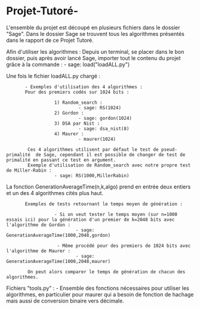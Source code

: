 # Projet-Tutoré-

L'ensemble du projet est découpé en plusieurs fichiers dans le dossier "Sage".
Dans le dossier Sage se trouvent tous les algorithmes présentés dans le rapport de ce Projet Tutoré.

Afin d'utiliser les algorithmes : 
Depuis un terminal, se placer dans le bon dossier, puis après avoir lancé Sage, importer tout le contenu du projet grâce à la commande : 
           - sage: load("loadALL.py") 

Une fois le fichier loadALL.py chargé : 

           - Exemples d'utilisation des 4 algorithmes : 
           Pour des premiers codés sur 1024 bits :
           
                      1) Random_search : 
                               - sage: RS(1024)
                      2) Gordon :
                               - sage: gordon(1024)
                      3) DSA par Nist :
                               - sage: dsa_nist(8)
                      4) Maurer :
                               - maurer(1024)
                               
            Ces 4 algorithmes utilisent par défaut le test de pseud-primalité  de Sage, cependant il est possible de changer de test de primalité en passant ce test en argument.
            Exemple d'utilisation de Random_search avec notre propre test de Miller-Rabin :
                      - sage: RS(1000,MillerRabin)

La fonction GenerationAverageTime(n,k,algo) prend en entrée deux entiers et un des 4 algorithmes cités plus haut.    

           Exemples de tests retournant le temps moyen de génération :
           
                      - Si on veut tester le temps moyen (sur n=1000 essais ici) pour la génération d'un premier de k=2048 bits avec l'algorithme de Gordon : 
                              - sage: GenerationAverageTime(1000,2048,gordon)
                              
                       - Même procédé pour des premiers de 1024 bits avec l'algorithme de Maurer :
                              - sage: GenerationAverageTime(1000,2048,maurer)
            
            On peut alors comparer le temps de génération de chacun des algorithmes.
                      

             

           
Fichiers "tools.py" : 
           - Ensemble des fonctions nécessaires pour utiliser les algorithmes, en particulier pour maurer qui a besoin de fonction de                    hachage mais aussi de conversion binaire vers décimale.


           


